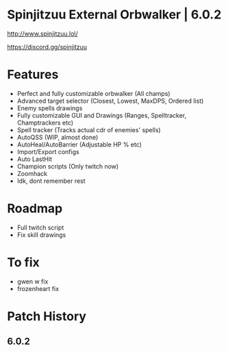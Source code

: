 # Spinjitzuu External Orbwalker | 6.0.2

http://www.spinjitzuu.lol/

https://discord.gg/spinjitzuu

# Features

- Perfect and fully customizable orbwalker (All champs)
- Advanced target selector (Closest, Lowest, MaxDPS, Ordered list)
- Enemy spells drawings
- Fully customizable GUI and Drawings (Ranges, Spelltracker, Champtrackers etc)
- Spell tracker (Tracks actual cdr of enemies' spells)
- AutoQSS (WIP, almost done)
- AutoHeal/AutoBarrier (Adjustable HP % etc)
- Import/Export configs
- Auto LastHit
- Champion scripts (Only twitch now)
- Zoomhack
- Idk, dont remember rest

# Roadmap

- Full twitch script
- Fix skill drawings

# To fix

- gwen w fix
- frozenheart fix

# Patch History

## 6.0.2
